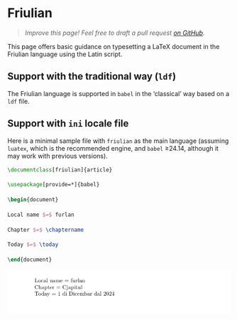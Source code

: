 # Friulian

<blockquote>
  <p><em>Improve this page! Feel free to draft a pull request <a href="https://github.com/latex3/babel/tree/docs/docs">on GitHub</a></em>.</p>
</blockquote>

This page offers basic guidance on typesetting a LaTeX document in the
Friulian language using the Latin script.

## Support with the traditional way (`ldf`)

The Friulian language is supported in `babel` in the ‘classical’ way
based on a `ldf` file.

## Support with `ini` locale file

Here is a minimal sample file with `friulian` as the main language
(assuming `luatex`, which is the recommended engine, and `babel` ≥24.14,
although it may work with previous versions).

```tex
\documentclass[friulian]{article}

\usepackage[provide=*]{babel}

\begin{document}

Local name $=$ furlan

Chapter $=$ \chaptername

Today $=$ \today

\end{document}
```

![](../media/locale-friulian.png)